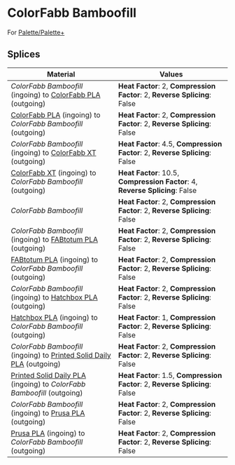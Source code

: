 # ColorFabb Bamboofill

For [Palette/Palette+](../palette.md)

## Splices

Material | Values
-------- | ------
_ColorFabb Bamboofill_ (ingoing) to [ColorFabb PLA](colorfabb_pla.md) (outgoing) | **Heat Factor**: 2, **Compression Factor**: 2, **Reverse Splicing**: False
[ColorFabb PLA](colorfabb_pla.md) (ingoing) to _ColorFabb Bamboofill_ (outgoing) | **Heat Factor**: 2, **Compression Factor**: 2, **Reverse Splicing**: False
_ColorFabb Bamboofill_ (ingoing) to [ColorFabb XT](colorfabb_xt.md) (outgoing) | **Heat Factor**: 4.5, **Compression Factor**: 2, **Reverse Splicing**: False
[ColorFabb XT](colorfabb_xt.md) (ingoing) to _ColorFabb Bamboofill_ (outgoing) | **Heat Factor**: 10.5, **Compression Factor**: 4, **Reverse Splicing**: False
_ColorFabb Bamboofill_ | **Heat Factor**: 2, **Compression Factor**: 2, **Reverse Splicing**: False
_ColorFabb Bamboofill_ (ingoing) to [FABtotum PLA](fabtotum_pla.md) (outgoing) | **Heat Factor**: 2, **Compression Factor**: 2, **Reverse Splicing**: False
[FABtotum PLA](fabtotum_pla.md) (ingoing) to _ColorFabb Bamboofill_ (outgoing) | **Heat Factor**: 2, **Compression Factor**: 2, **Reverse Splicing**: False
_ColorFabb Bamboofill_ (ingoing) to [Hatchbox PLA](hatchbox_pla.md) (outgoing) | **Heat Factor**: 2, **Compression Factor**: 2, **Reverse Splicing**: False
[Hatchbox PLA](hatchbox_pla.md) (ingoing) to _ColorFabb Bamboofill_ (outgoing) | **Heat Factor**: 1, **Compression Factor**: 2, **Reverse Splicing**: False
_ColorFabb Bamboofill_ (ingoing) to [Printed Solid Daily PLA](printed_solid_daily_pla.md) (outgoing) | **Heat Factor**: 2, **Compression Factor**: 2, **Reverse Splicing**: False
[Printed Solid Daily PLA](printed_solid_daily_pla.md) (ingoing) to _ColorFabb Bamboofill_ (outgoing) | **Heat Factor**: 1.5, **Compression Factor**: 2, **Reverse Splicing**: False
_ColorFabb Bamboofill_ (ingoing) to [Prusa PLA](prusa_pla.md) (outgoing) | **Heat Factor**: 2, **Compression Factor**: 2, **Reverse Splicing**: False
[Prusa PLA](prusa_pla.md) (ingoing) to _ColorFabb Bamboofill_ (outgoing) | **Heat Factor**: 2, **Compression Factor**: 2, **Reverse Splicing**: False
